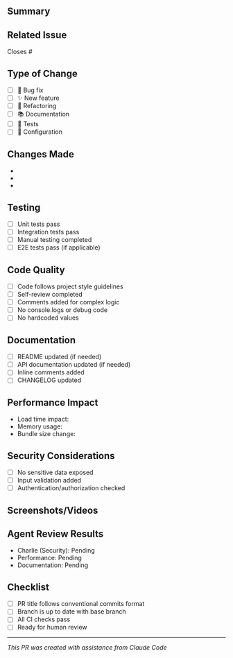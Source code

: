 ## Summary
<!-- Brief description of changes -->

## Related Issue
Closes #<!-- issue number -->

## Type of Change
- [ ] 🐛 Bug fix
- [ ] ✨ New feature
- [ ] 🔨 Refactoring
- [ ] 📚 Documentation
- [ ] 🧪 Tests
- [ ] 🔧 Configuration

## Changes Made
<!-- Detailed list of changes -->
- 
- 
- 

## Testing
<!-- Describe testing performed -->
- [ ] Unit tests pass
- [ ] Integration tests pass
- [ ] Manual testing completed
- [ ] E2E tests pass (if applicable)

## Code Quality
- [ ] Code follows project style guidelines
- [ ] Self-review completed
- [ ] Comments added for complex logic
- [ ] No console.logs or debug code
- [ ] No hardcoded values

## Documentation
- [ ] README updated (if needed)
- [ ] API documentation updated (if needed)
- [ ] Inline comments added
- [ ] CHANGELOG updated

## Performance Impact
<!-- Describe any performance implications -->
- Load time impact: 
- Memory usage: 
- Bundle size change: 

## Security Considerations
<!-- Any security implications? -->
- [ ] No sensitive data exposed
- [ ] Input validation added
- [ ] Authentication/authorization checked

## Screenshots/Videos
<!-- If applicable, add screenshots or videos -->

## Agent Review Results
<!-- Automated agent review results will appear here -->
- Charlie (Security): Pending
- Performance: Pending
- Documentation: Pending

## Checklist
- [ ] PR title follows conventional commits format
- [ ] Branch is up to date with base branch
- [ ] All CI checks pass
- [ ] Ready for human review

---
*This PR was created with assistance from Claude Code*